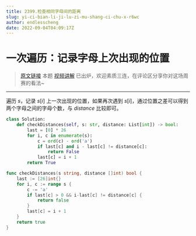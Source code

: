 ```yaml
---
title: 2399.检查相同字母间的距离
slug: yi-ci-bian-li-ji-lu-zi-mu-shang-ci-chu-x-r6wc
author: endlesscheng
date: 2022-09-04T04:09:17Z
---
```

# 一次遍历：记录字母上次出现的位置
 
> [原文链接](https://leetcode.cn/problems/check-distances-between-same-letters/solution/yi-ci-bian-li-ji-lu-zi-mu-shang-ci-chu-x-r6wc)
本题 [视频讲解](https://www.bilibili.com/video/BV1Dt4y1j7qh) 已出炉，欢迎素质三连，在评论区分享你对这场周赛的看法~

---

遍历 $s$，记录 $s[i]$ 上一次出现的位置，如果再次遇到 $s[i]$，通过位置之差可以得到两个字母之间的字母个数，与 $\textit{distance}$ 比较即可。

```py [sol1-Python3]
class Solution:
    def checkDistances(self, s: str, distance: List[int]) -> bool:
        last = [0] * 26
        for i, c in enumerate(s):
            c = ord(c) - ord('a')
            if last[c] and i - last[c] != distance[c]:
                return False
            last[c] = i + 1
        return True
```

```go [sol1-Go]
func checkDistances(s string, distance []int) bool {
	last := [26]int{}
	for i, c := range s {
		c -= 'a'
		if last[c] > 0 && i-last[c] != distance[c] {
			return false
		}
		last[c] = i + 1
	}
	return true
}
```

